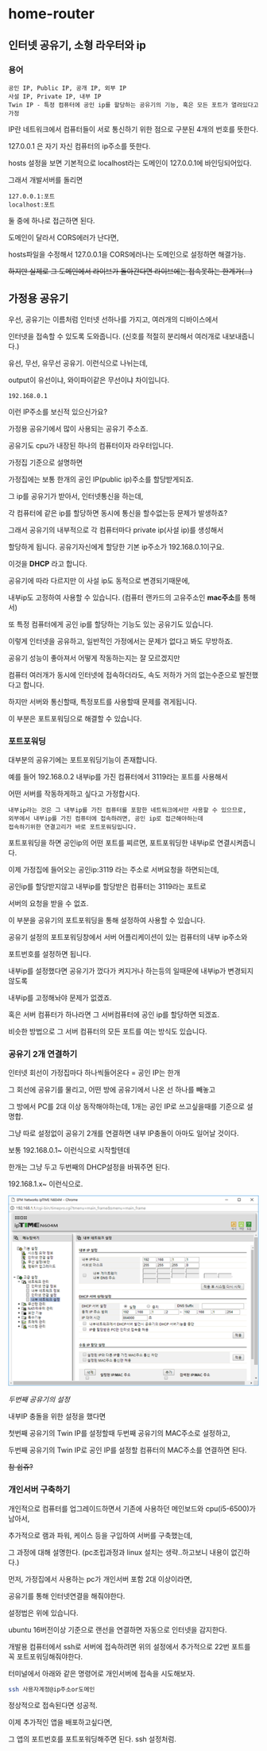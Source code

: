# home-router

## 인터넷 공유기, 소형 라우터와 ip

### 용어

```text
공인 IP, Public IP, 공개 IP, 외부 IP
사설 IP, Private IP, 내부 IP
Twin IP - 특정 컴퓨터에 공인 ip를 할당하는 공유기의 기능, 혹은 모든 포트가 열려있다고 가정
```

IP란 네트워크에서 컴퓨터들이 서로 통신하기 위한 점으로 구분된 4개의 번호를 뜻한다.

127.0.0.1 은 자기 자신 컴퓨터의 ip주소를 뜻한다.

hosts 설정을 보면 기본적으로 localhost라는 도메인이 127.0.0.1에 바인딩되어있다.

그래서 개발서버를 돌리면

```text
127.0.0.1:포트
localhost:포트
```

둘 중에 하나로 접근하면 된다.

도메인이 달라서 CORS에러가 난다면,

hosts파일을 수정해서 127.0.0.1을 CORS에러나는 도메인으로 설정하면 해결가능.

~~하지만 실제로 그 도메인에서 라이브가 돌아간다면 라이브에는 접속못하는 한계가\(...\)~~

## 가정용 공유기

우선, 공유기는 이름처럼 인터넷 선하나를 가지고, 여러개의 디바이스에서

인터넷을 접속할 수 있도록 도와줍니다. \(신호를 적절히 분리해서 여러개로 내보내줍니다.\)

유선, 무선, 유무선 공유기. 이런식으로 나뉘는데,

output이 유선이냐, 와이파이같은 무선이냐 차이입니다.

```text
192.168.0.1
```

이런 IP주소를 보신적 있으신가요?

가정용 공유기에서 많이 사용되는 공유기 주소죠.

공유기도 cpu가 내장된 하나의 컴퓨터이자 라우터입니다.

가정집 기준으로 설명하면

가정집에는 보통 한개의 공인 IP\(public ip\)주소를 할당받게되죠.

그 ip를 공유기가 받아서, 인터넷통신을 하는데,

각 컴퓨터에 같은 ip를 할당하면 동시에 통신을 할수없는등 문제가 발생하죠?

그래서 공유기의 내부적으로 각 컴퓨터마다 private ip\(사설 ip\)를 생성해서

할당하게 됩니다. 공유기자신에게 할당한 기본 ip주소가 192.168.0.1이구요.

이것을 **DHCP** 라고 합니다.

공유기에 따라 다르지만 이 사설 ip도 동적으로 변경되기때문에,

내부ip도 고정하여 사용할 수 있습니다. \(컴퓨터 랜카드의 고유주소인 **mac주소**를 통해서\)

또 특정 컴퓨터에게 공인 ip를 할당하는 기능도 있는 공유기도 있습니다.

이렇게 인터넷을 공유하고, 일반적인 가정에서는 문제가 없다고 봐도 무방하죠.

공유기 성능이 좋아져서 어떻게 작동하는지는 잘 모르겠지만

컴퓨터 여러개가 동시에 인터넷에 접속하더라도, 속도 저하가 거의 없는수준으로 발전했다고 합니다.

하지만 서버와 통신할때, 특정포트를 사용할때 문제를 겪게됩니다.

이 부분은 포트포워딩으로 해결할 수 있습니다.

### 포트포워딩

대부분의 공유기에는 포트포워딩기능이 존재합니다.

예를 들어 192.168.0.2 내부ip를 가진 컴퓨터에서 3119라는 포트를 사용해서

어떤 서버를 작동하게하고 싶다고 가정합시다.

```text
내부ip라는 것은 그 내부ip를 가진 컴퓨터를 포함한 네트워크에서만 사용할 수 있으므로,
외부에서 내부ip를 가진 컴퓨터에 접속하려면, 공인 ip로 접근해야하는데
접속하기위한 연결고리가 바로 포트포워딩입니다.
```

포트포워딩을 하면 공인ip의 어떤 포트를 찌르면, 포트포워딩한 내부ip로 연결시켜줍니다.

이제 가정집에 들어오는 공인ip:3119 라는 주소로 서버요청을 하면되는데,

공인ip를 할당받지않고 내부ip를 할당받은 컴퓨터는 3119라는 포트로

서버의 요청을 받을 수 없죠.

이 부분을 공유기의 포트포워딩을 통해 설정하여 사용할 수 있습니다.

공유기 설정의 포트포워딩창에서 서버 어플리케이션이 있는 컴퓨터의 내부 ip주소와

포트번호를 설정하면 됩니다.

내부ip를 설정했다면 공유기가 껐다가 켜지거나 하는등의 일때문에 내부ip가 변경되지않도록

내부ip를 고정해놔야 문제가 없겠죠.

혹은 서버 컴퓨터가 하나라면 그 서버컴퓨터에 공인 ip를 할당하면 되겠죠.

비슷한 방법으로 그 서버 컴퓨터의 모든 포트를 여는 방식도 있습니다.

### 공유기 2개 연결하기

인터넷 회선이 가정집마다 하나씩들어온다 = 공인 IP는 한개

그 회선에 공유기를 물리고, 어떤 방에 공유기에서 나온 선 하나를 빼놓고

그 방에서 PC를 2대 이상 동작해야하는데, 1개는 공인 IP로 쓰고싶을때를 기준으로 설명합.

그냥 따로 설정없이 공유기 2개를 연결하면 내부 IP충돌이 아마도 일어날 것이다.

보통 192.168.0.1~ 이런식으로 시작할텐데

한개는 그냥 두고 두번째의 DHCP설정을 바꿔주면 된다.

192.168.1.x~ 이런식으로.

![](../../.gitbook/assets/dhcp.png)

_두번째 공유기의 설정_

내부IP 충돌을 위한 설정을 했다면

첫번째 공유기의 Twin IP를 설정할때 두번째 공유기의 MAC주소로 설정하고,

두번째 공유기의 Twin IP로 공인 IP를 설정할 컴퓨터의 MAC주소를 연결하면 된다.

~~참 쉽쥬?~~

### 개인서버 구축하기

개인적으로 컴퓨터를 업그레이드하면서 기존에 사용하던 메인보드와 cpu\(i5-6500\)가 남아서,

추가적으로 램과 파워, 케이스 등을 구입하여 서버를 구축했는데,

그 과정에 대해 설명한다. \(pc조립과정과 linux 설치는 생략..하고보니 내용이 없긴하다.\)

먼저, 가정집에서 사용하는 pc가 개인서버 포함 2대 이상이라면,

공유기를 통해 인터넷연결을 해줘야한다.

설정법은 위에 있습니다.

ubuntu 16버전이상 기준으로 랜선을 연결하면 자동으로 인터넷을 감지한다.

개발용 컴퓨터에서 ssh로 서버에 접속하려면 위의 설정에서 추가적으로 22번 포트를 꼭 포트포워딩해줘야한다.

터미널에서 아래와 같은 명령어로 개인서버에 접속을 시도해보자.

```bash
ssh 사용자계정@ip주소or도메인
```

정상적으로 접속된다면 성공적.

이제 추가적인 앱을 배포하고싶다면,

그 앱의 포트번호를 포트포워딩해주면 된다. ssh 설정처럼.

